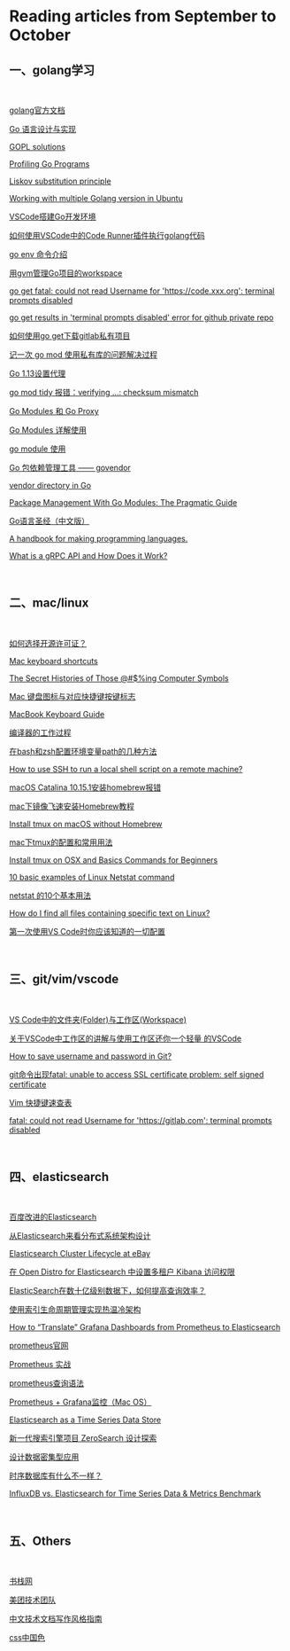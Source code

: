 # Reading articles from September to October



## 一、golang学习

&nbsp;

[golang官方文档](https://golang.org/doc/)

[Go 语言设计与实现](https://draveness.me/golang/docs/part1-prerequisite/ch02-compile/golang-compile-intro/)

[GOPL solutions](https://github.com/torbiak/gopl)


[Profiling Go Programs](https://blog.golang.org/pprof)

[Liskov substitution principle](https://en.wikipedia.org/wiki/Liskov_substitution_principle)

[Working with multiple Golang version in Ubuntu](https://medium.com/@Zenkilies/working-with-multiple-golang-version-in-ubuntu-a2dea17e5323)

[VSCode搭建Go开发环境](https://juejin.im/post/6844904122450182151)

[如何使用VSCode中的Code Runner插件执行golang代码](https://polar9527.github.io/post/how-to-use-vscode-run-golang/)

[go env 命令介绍](https://blog.csdn.net/qq_29291085/article/details/87896508)

[用gvm管理Go项目的workspace](https://studygolang.com/articles/4788)

[go get fatal: could not read Username for 'https://code.xxx.org': terminal prompts disabled](https://www.cnblogs.com/darrenchan/p/10427932.html)

[go get results in 'terminal prompts disabled' error for github private repo](https://stackoverflow.com/questions/32232655/go-get-results-in-terminal-prompts-disabled-error-for-github-private-repo)

[如何使用go get下载gitlab私有项目](https://www.ctolib.com/topics-84639.html)

[ 记一次 go mod 使用私有库的问题解决过程](https://gocn.vip/topics/10478)

[Go 1.13设置代理](https://segmentfault.com/a/1190000020301131)

[go mod tidy 报错：verifying ...: checksum mismatch](https://blog.csdn.net/bigsea622/article/details/103703588)

[Go Modules 和 Go Proxy](https://segmentfault.com/a/1190000020450159)

[Go Modules 详解使用](https://learnku.com/articles/27401)

[go module 使用](https://segmentfault.com/a/1190000022868683)

[Go 包依赖管理工具 —— govendor](https://shockerli.net/post/go-package-manage-tool-govendor/)

[vendor directory in Go](https://medium.com/@gophertuts/vendor-directory-in-go-723de6cab46a)

[Package Management With Go Modules: The Pragmatic Guide](https://medium.com/@adiach3nko/package-management-with-go-modules-the-pragmatic-guide-c831b4eaaf31)

[Go语言圣经（中文版）](https://books.studygolang.com/gopl-zh/)

[A handbook for making programming languages.](http://craftinginterpreters.com/contents.html)

[What is a gRPC API and How Does it Work?](https://www.programmableweb.com/news/what-grpc-api-and-how-does-it-work/analysis/2020/10/08)

&nbsp;

## 二、mac/linux

&nbsp;

[如何选择开源许可证？](https://www.ruanyifeng.com/blog/2011/05/how_to_choose_free_software_licenses.html)

[Mac keyboard shortcuts](https://support.apple.com/en-ae/HT201236)

[The Secret Histories of Those @#$%ing Computer Symbols](https://gizmodo.com/the-secret-histories-of-those-ing-computer-symbols-5612630)

[Mac 键盘图标与对应快捷键按键标志](https://cnbin.github.io/blog/2015/05/27/mac-jian-pan-tu-biao-yu-dui-ying-kuai-jie-jian-an-jian-biao-zhi/)

[MacBook Keyboard Guide](https://keyshorts.com/blogs/blog/41999105-the-ultimate-guide-to-macbook-keyboard)

[编译器的工作过程](http://www.ruanyifeng.com/blog/2014/11/compiler.html)

[在bash和zsh配置环境变量path的几种方法](https://www.dazhuanlan.com/2019/08/17/5d5775c938c33/)

[How to use SSH to run a local shell script on a remote machine?](https://stackoverflow.com/questions/305035/how-to-use-ssh-to-run-a-local-shell-script-on-a-remote-machine)

[macOS Catalina 10.15.1安装homebrew报错](https://blog.csdn.net/yxys01/article/details/103191805)

[mac下镜像飞速安装Homebrew教程](https://zhuanlan.zhihu.com/p/90508170)

[Install tmux on macOS without Homebrew
](https://softwaretester.info/install-tmux-on-macos-without-homebrew/)

[mac下tmux的配置和常用用法](https://www.52gvim.com/post/mac-tmux-use)

[Install tmux on OSX and Basics Commands for Beginners](https://medium.com/@jeongwhanchoi/install-tmux-on-osx-and-basics-commands-for-beginners-be22520fd95e)

[10 basic examples of Linux Netstat command](https://www.binarytides.com/linux-netstat-command-examples/#:~:text=Netstat%20is%20a%20command%20line,are%20waiting%20for%20incoming%20connections.)

[netstat 的10个基本用法](https://linux.cn/article-2434-1.html)

[How do I find all files containing specific text on Linux?](https://stackoverflow.com/questions/16956810/how-do-i-find-all-files-containing-specific-text-on-linux)

[第一次使用VS Code时你应该知道的一切配置](https://juejin.im/post/6844903826063884296)

&nbsp;

## 三、git/vim/vscode

&nbsp;

[VS Code中的文件夹(Folder)与工作区(Workspace)](https://www.jianshu.com/p/cf45d95ada26)

[关于VSCode中工作区的讲解与使用工作区还你一个轻量 的VSCode](https://zhuanlan.zhihu.com/p/54770077)

[How to save username and password in Git?](https://stackoverflow.com/questions/35942754/how-to-save-username-and-password-in-git)

[git命令出现fatal: unable to access SSL certificate problem: self signed certificate](https://blog.csdn.net/weixin_40873693/article/details/107059372)

[Vim 快捷键速查表](https://linux.cn/article-8144-1.html)

[fatal: could not read Username for 'https://gitlab.com': terminal prompts disabled](https://stackoverflow.com/questions/61308739/fatal-could-not-read-username-for-https-gitlab-com-terminal-prompts-disabl)

&nbsp;

## 四、elasticsearch

&nbsp;

[百度改进的Elasticsearch](https://github.com/baidu/Elasticsearch/blob/master/docs/overview.md)

[从Elasticsearch来看分布式系统架构设计](https://zhuanlan.zhihu.com/p/33375126)

[Elasticsearch Cluster Lifecycle at eBay](https://tech.ebayinc.com/engineering/elasticsearch-cluster-lifecycle-at-ebay/)

[在 Open Distro for Elasticsearch 中设置多租户 Kibana 访问权限](https://www.infoq.cn/article/xyoNvw4j05yetHiw9fhF)

[ElasticSearch在数十亿级别数据下，如何提高查询效率？](https://zhuanlan.zhihu.com/p/60458049)

[使用索引生命周期管理实现热温冷架构](https://www.elastic.co/cn/blog/implementing-hot-warm-cold-in-elasticsearch-with-index-lifecycle-management)

[How to “Translate” Grafana Dashboards from Prometheus to Elasticsearch
](https://logz.io/blog/prometheus-elasticsearch-grafana-dashboards/)

[prometheus官网](https://prometheus.io/)

[Prometheus 实战](https://songjiayang.gitbooks.io/prometheus/content/)

[prometheus查询语法](https://prometheus.io/docs/prometheus/latest/querying/basics/#examples)

[Prometheus + Grafana监控（Mac OS）](https://blog.csdn.net/Holly_walker/article/details/103820509)

[Elasticsearch as a Time Series Data Store](https://www.elastic.co/cn/blog/elasticsearch-as-a-time-series-data-store)

[新一代搜索引擎项目 ZeroSearch 设计探索](https://mp.weixin.qq.com/s/S29Ro51Oidx5ikO8sj-UEA)

[设计数据密集型应用 ](https://github.com/Vonng/ddia#readme)

[时序数据库有什么不一样？](https://soldierxue.github.io/2019/12/26/%E6%97%B6%E5%BA%8F%E6%95%B0%E6%8D%AE%E7%9A%84%E5%AD%98%E5%82%A8%E5%92%8C%E6%9F%A5%E8%AF%A2/)

[InfluxDB vs. Elasticsearch for Time Series Data & Metrics Benchmark](https://www.influxdata.com/blog/influxdb-markedly-elasticsearch-in-time-series-data-metrics-benchmark/)

&nbsp;

## 五、Others

&nbsp;

[书栈网](https://www.bookstack.cn/)

[美团技术团队](https://tech.meituan.com/)

[中文技术文档写作风格指南](https://zh-style-guide.readthedocs.io/zh_CN/latest/index.html)

[css中国色](http://zhongguose.com/#huaqing)

